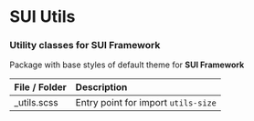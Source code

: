 # SUI Utils

### Utility classes for SUI Framework

Package with base styles of default theme for **SUI Framework**

| File / Folder  | Description |
|--------------|:-------------|
| _utils.scss        | Entry point for import `utils-size`|

